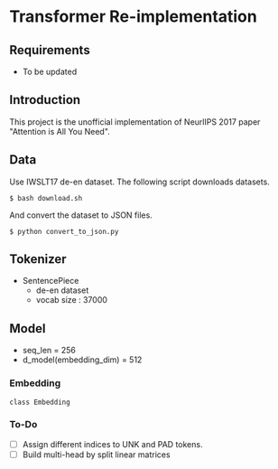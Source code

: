 # Transformer Re-implementation

## Requirements

- To be updated

## Introduction

This project is the unofficial implementation of NeurlIPS 2017 paper "Attention is All You Need".

## Data

Use IWSLT17 de-en dataset. The following script downloads datasets.

```$ bash download.sh```

And convert the dataset to JSON files.

```$ python convert_to_json.py```

## Tokenizer

- SentencePiece 
    - de-en dataset
    - vocab size : 37000

## Model

- seq_len = 256
- d_model(embedding_dim) = 512

### Embedding

```class Embedding```

### To-Do

- [ ] Assign different indices to UNK and PAD tokens.
- [ ] Build multi-head by split linear matrices